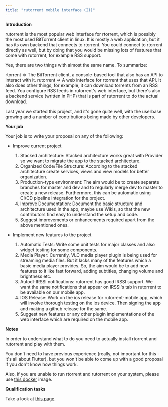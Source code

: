 ```yaml
---
title: "rutorrent mobile interface (II)"
---
```


 **Introduction**

rutorrent is the most popular web interface for rtorrent, which is
possibly the most used BitTorrent client in linux. It is mostly a web
application, but it has its own backend that connects to rtorrent. You
could connect to rtorrent directly as well, but by doing that you would
be missing lots of features that come with rutorrent, for example RSS
support.

Yes, there are two things with almost the same name. To summarize:

rtorrent => The BitTorrent client, a console-based tool that also has
an API to interact with it. rutorrent => A web interface for
rtorrent that uses that API. It also does other things, for example, it
can download torrents from an RSS feed. You configure RSS feeds in
rutorrent's web interface, but there's also a backend service (written
in PHP) that is part of rutorrent to do the actual download.

Last year we started this project, and it's gone quite well, with the
userbase growing and a number of contributions being made by other
developers.

 **Your job**

Your job is to write your proposal on any of the following:

* Improve current project
	1) Stacked architecture: Stacked architecture works great with Provider so we want to migrate the app to the stacked architecture.
	2) Organized Code/File Structure: According to the stacked architecture create services, views and view models for better organization.
	3) Production-type environment: The aim would be to create separate branches for master and dev and to regularly merge dev to master to create a new release. Furthermore, this can be automatic using CI/CD pipeline integration for the project.
	4) Improve Documentation: Document the basic structure and architecture used in the app, maybe use Wikis, so that the new contributors find easy to understand the setup and code.
	5) Suggest improvements or enhancements required apart from the above mentioned ones.

* Implement new features to the project
	1) Automatic Tests: Write some unit tests for major classes and also widget testing for some components.
	2) Media Player: Currently, VLC media player plugin is being used for streaming media files. But it lacks many of the features which a basic media player provides. So, the aim would be to add new features to it like fast forward, adding subtitles, changing volume and brightness etc.
	3) Autodl-IRSSI notifications: rutorrent has good IRSSI support. We want the same notifications that appear on IRSSI's tab in rutorrent to be available on our mobile app.
	4) IOS Release: Work on the ios release for rutorrent-mobile app, which will involve thorough testing on the ios device. Then signing the app and making a github release for the same.
	5) Suggest new features or any other plugin implementations of the web interface which are required on the mobile app.

 **Notes**

In order to understand what to do you need to actually install rtorrent
and rutorrent and play with them.

You don't need to have previous experience (really, not important for
this - it's all about Flutter), but you won't be able to come up with
a good proposal if you don't know how things work.

Also, if you are unable to run rtorrent and rutorrent on your system,
please use [this
docker](https://hub.docker.com/r/crazymax/rtorrent-rutorrent)
image.

 **Qualification tasks**

Take a look at [this
page](/public/gsoc/takehome).
